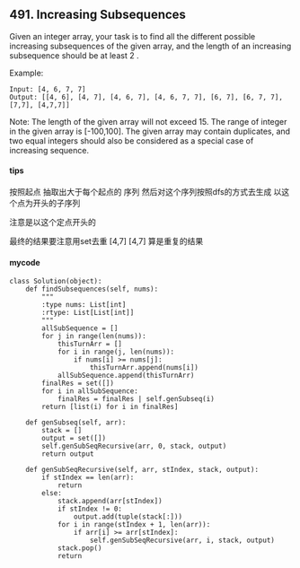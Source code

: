 ## 491. Increasing Subsequences

Given an integer array, your task is to find all the different possible increasing subsequences of the given array, and the length of an increasing subsequence should be at least 2 .

Example:

```
Input: [4, 6, 7, 7]
Output: [[4, 6], [4, 7], [4, 6, 7], [4, 6, 7, 7], [6, 7], [6, 7, 7], [7,7], [4,7,7]]
```

Note:
The length of the given array will not exceed 15.
The range of integer in the given array is [-100,100].
The given array may contain duplicates, and two equal integers should also be considered as a special case of increasing sequence.

#### tips
按照起点 抽取出大于每个起点的 序列 然后对这个序列按照dfs的方式去生成 以这个点为开头的子序列

注意是以这个定点开头的

最终的结果要注意用set去重 [4,7] [4,7] 算是重复的结果

#### mycode


```
class Solution(object):
    def findSubsequences(self, nums):
        """
        :type nums: List[int]
        :rtype: List[List[int]]
        """
        allSubSequence = []
        for j in range(len(nums)):
            thisTurnArr = []
            for i in range(j, len(nums)):
                if nums[i] >= nums[j]:
                    thisTurnArr.append(nums[i])
            allSubSequence.append(thisTurnArr)
        finalRes = set([])
        for i in allSubSequence:
            finalRes = finalRes | self.genSubseq(i)
        return [list(i) for i in finalRes]

    def genSubseq(self, arr):
        stack = []
        output = set([])
        self.genSubSeqRecursive(arr, 0, stack, output)
        return output

    def genSubSeqRecursive(self, arr, stIndex, stack, output):
        if stIndex == len(arr):
            return
        else:
            stack.append(arr[stIndex])
            if stIndex != 0:
                output.add(tuple(stack[:]))
            for i in range(stIndex + 1, len(arr)):
                if arr[i] >= arr[stIndex]:
                    self.genSubSeqRecursive(arr, i, stack, output)
            stack.pop()
            return
```


